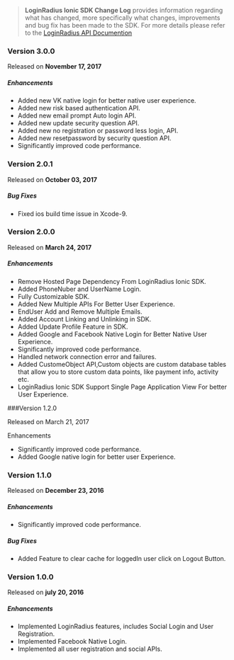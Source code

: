 > **LoginRadius Ionic SDK Change Log** provides information regarding what has changed, more specifically what changes, improvements and bug fix has been made to the SDK. For more details please refer to the [LoginRadius API Documention](http://apidocs.loginradius.com/docs/ionic)


### Version 3.0.0
Released on **November 17,  2017**

##### Enhancements

  - Added new VK native login for better native user experience.
  - Added new risk based authentication API.
  - Added new email prompt Auto login API.
  - Added new update security question API.
  - Added new no registration or password less login, API.
  - Added new resetpassword by security question API.
  - Significantly improved code performance.



### Version 2.0.1
Released on **October 03,  2017**

##### Bug Fixes
   
  - Fixed ios build time issue in Xcode-9.


### Version 2.0.0
Released on **March 24,  2017**

##### Enhancements

  - Remove Hosted Page Dependency From LoginRadius Ionic SDK.
  - Added PhoneNuber and UserName Login.
  - Fully Customizable SDK.
  - Added New Multiple APIs For Better User Experience.
  - EndUser Add and Remove Multiple Emails.
  - Added Account Linking and Unlinking in SDK.
  - Added Update Profile Feature in SDK.
  - Added Google and Facebook Native Login for Better Native User Experience.
  - Significantly improved code performance.
  - Handled network connection error and failures.
  - Added CustomeObject API,Custom objects are custom database tables that allow you to store custom data points, like payment info, activity etc.
  - LoginRadius Ionic SDK Support Single Page Application View For better User Experience.


###Version 1.2.0

Released on March 21, 2017

Enhancements

  - Significantly improved code performance.
  - Added Google native login for better user Experience. 
  
  

### Version 1.1.0
Released on **December 23,  2016**

##### Enhancements

  - Significantly improved code performance.
  
##### Bug Fixes
   
  - Added Feature to clear cache for loggedIn user click on Logout Button.


   
### Version 1.0.0
Released on **july 20,  2016**

##### Enhancements

  - Implemented LoginRadius features, includes Social Login and User Registration.
  - Implemented Facebook Native Login.
  - Implemented all user registration and social APIs.



   
   
   

  




  